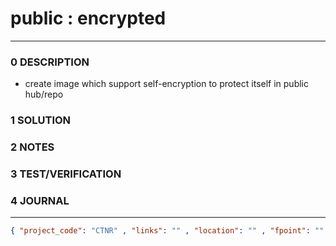# public : encrypted

--------------------------------

### 0 DESCRIPTION

- create image which support self-encryption to protect itself in public hub/repo

### 1 SOLUTION

### 2 NOTES

### 3 TEST/VERIFICATION

### 4 JOURNAL

--------------------------------

```json
{ "project_code": "CTNR" , "links": "" , "location": "" , "fpoint": "" }
```
